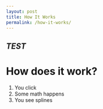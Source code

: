 ```yaml
---
layout: post
title: How It Works
permalink: /how-it-works/
---
```


## *TEST*
# How does it work?

1. You click
2. Some math happens
3. You see splines
